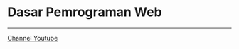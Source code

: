 # Dasar Pemrograman Web

-----
[Channel Youtube](https://www.youtube.com/channel/UC3giPltx3oAflwwqs2-YYaQ)
